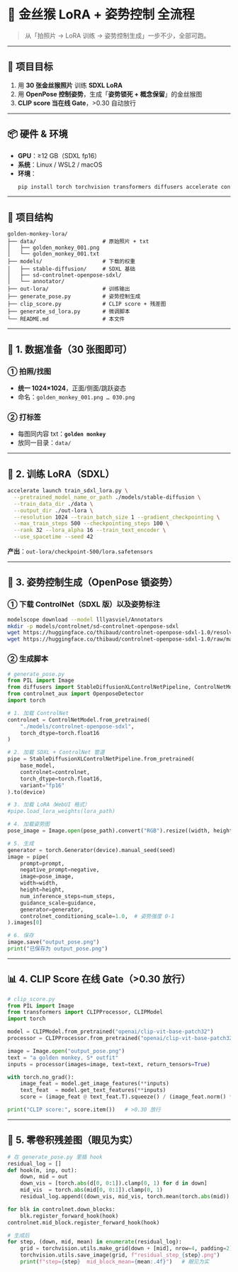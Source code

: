 # 🐒 金丝猴 LoRA + 姿势控制 全流程

> 从「拍照片 → LoRA 训练 → 姿势控制生成」一步不少，全部可跑。

---

## 🎯 项目目标
1. 用 **30 张金丝猴照片** 训练 **SDXL LoRA**
2. 用 **OpenPose 控制姿势**，生成「**姿势锁死 + 概念保留**」的金丝猴图
3. **CLIP score 当在线 Gate**，>0.30 自动放行

---

## 📦 硬件 & 环境
- **GPU**：≥12 GB（SDXL fp16）
- **系统**：Linux / WSL2 / macOS
- **环境**：
  ```bash
  pip install torch torchvision transformers diffusers accelerate controlnet-aux xformers
  ```

---

## 📁 项目结构
```
golden-monkey-lora/
├── data/                     # 原始照片 + txt
│   ├── golden_monkey_001.png
│   └── golden_monkey_001.txt
├── models/                   # 下载的权重
│   ├── stable-diffusion/     # SDXL 基础
│   ├── sd-controlnet-openpose-sdxl/
│   └── annotator/
├── out-lora/                 # 训练输出
├── generate_pose.py          # 姿势控制生成
├── clip_score.py             # CLIP score + 残差图
├── generate_sd_lora.py       # 微调脚本
└── README.md                 # 本文件
```

---

## 🐒 1. 数据准备（30 张图即可）
### ① 拍照/找图
- **统一 1024×1024**，正面/侧面/跳跃姿态
- 命名：`golden_monkey_001.png … 030.png`

### ② 打标签
- 每图同内容 txt：**`golden monkey`**
- 放同一目录：`data/`

---

## 🧪 2. 训练 LoRA（SDXL）
```bash
accelerate launch train_sdxl_lora.py \
  --pretrained_model_name_or_path ./models/stable-diffusion \
  --train_data_dir ./data \
  --output_dir ./out-lora \
  --resolution 1024 --train_batch_size 1 --gradient_checkpointing \
  --max_train_steps 500 --checkpointing_steps 100 \
  --rank 32 --lora_alpha 16 --train_text_encoder \
  --use_spacetime --seed 42
```
**产出**：`out-lora/checkpoint-500/lora.safetensors`

---

## 🕺 3. 姿势控制生成（OpenPose 锁姿势）
### ① 下载 ControlNet（SDXL 版）以及姿势标注
```bash
modelscope download --model lllyasviel/Annotators
mkdir -p models/controlnet/sd-controlnet-openpose-sdxl
wget https://huggingface.co/thibaud/controlnet-openpose-sdxl-1.0/resolve/main/diffusion_pytorch_model.safetensors -O models/controlnet/sd-controlnet-openpose-sdxl/diffusion_pytorch_model.safetensors
wget https://huggingface.co/thibaud/controlnet-openpose-sdxl-1.0/raw/main/config.json -O models/controlnet/sd-controlnet-openpose-sdxl/config.json
```

### ② 生成脚本
```python
# generate_pose.py
from PIL import Image
from diffusers import StableDiffusionXLControlNetPipeline, ControlNetModel
from controlnet_aux import OpenposeDetector
import torch

# 1. 加载 ControlNet
controlnet = ControlNetModel.from_pretrained(
    "./models/controlnet-openpose-sdxl",
    torch_dtype=torch.float16
)

# 2. 加载 SDXL + ControlNet 管道
pipe = StableDiffusionXLControlNetPipeline.from_pretrained(
    base_model,
    controlnet=controlnet,
    torch_dtype=torch.float16,
    variant="fp16"
).to(device)

# 3. 加载 LoRA（WebUI 格式）
#pipe.load_lora_weights(lora_path)

# 4. 加载姿势图
pose_image = Image.open(pose_path).convert("RGB").resize((width, height))

# 5. 生成
generator = torch.Generator(device).manual_seed(seed)
image = pipe(
    prompt=prompt,
    negative_prompt=negative,
    image=pose_image,
    width=width,
    height=height,
    num_inference_steps=num_steps,
    guidance_scale=guidance,
    generator=generator,
    controlnet_conditioning_scale=1.0,  # 姿势强度 0-1
).images[0]

# 6. 保存
image.save("output_pose.png")
print("已保存为 output_pose.png")
```

---

## 📊 4. CLIP Score 在线 Gate（>0.30 放行）
```python
# clip_score.py
from PIL import Image
from transformers import CLIPProcessor, CLIPModel
import torch

model = CLIPModel.from_pretrained("openai/clip-vit-base-patch32")
processor = CLIPProcessor.from_pretrained("openai/clip-vit-base-patch32")

image = Image.open("output_pose.png")
text = "a golden monkey, S* outfit"
inputs = processor(images=image, text=text, return_tensors=True)

with torch.no_grad():
    image_feat = model.get_image_features(**inputs)
    text_feat  = model.get_text_features(**inputs)
    score = (image_feat @ text_feat.T).squeeze() / (image_feat.norm() * text_feat.norm())

print("CLIP score:", score.item())   # >0.30 放行
```

---

## 🧪 5. 零卷积残差图（眼见为实）
```python
# 在 generate_pose.py 里插 hook
residual_log = []
def hook(m, inp, out):
    down, mid = out
    down_vis = [torch.abs(d[0, 0:1]).clamp(0, 1) for d in down]
    mid_vis  = torch.abs(mid[0, 0:1]).clamp(0, 1)
    residual_log.append((down_vis, mid_vis, torch.mean(torch.abs(mid)).item()))

for blk in controlnet.down_blocks:
    blk.register_forward_hook(hook)
controlnet.mid_block.register_forward_hook(hook)

# 生成后
for step, (down, mid, mean) in enumerate(residual_log):
    grid = torchvision.utils.make_grid(down + [mid], nrow=4, padding=2)
    torchvision.utils.save_image(grid, f"residual_step_{step}.png")
    print(f"step={step}  mid_block_mean={mean:.4f}")   # 眼见为实
```


